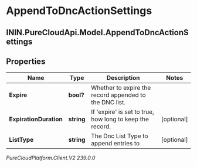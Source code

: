 # AppendToDncActionSettings

## ININ.PureCloudApi.Model.AppendToDncActionSettings

## Properties

|Name | Type | Description | Notes|
|------------ | ------------- | ------------- | -------------|
| **Expire** | **bool?** | Whether to expire the record appended to the DNC list. | |
| **ExpirationDuration** | **string** | If &#39;expire&#39; is set to true, how long to keep the record. | [optional] |
| **ListType** | **string** | The Dnc List Type to append entries to | [optional] |



_PureCloudPlatform.Client.V2 239.0.0_
